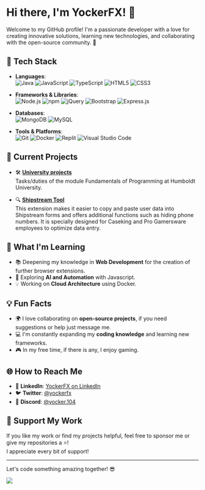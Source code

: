 # Hi there, I'm YockerFX! 👋

Welcome to my GitHub profile! I'm a passionate developer with a love for creating innovative solutions, learning new technologies, and collaborating with the open-source community. 🚀

## 🔧 Tech Stack

- **Languages**:  
  ![Java](https://img.shields.io/badge/Java-%23ED8B00.svg?style=flat-square&logo=openjdk&logoColor=white)
  ![JavaScript](https://img.shields.io/badge/-JavaScript-F7DF1E?style=flat-square&logo=javascript&logoColor=black)
  ![TypeScript](https://img.shields.io/badge/-TypeScript-007ACC?style=flat-square&logo=typescript&logoColor=white)
  ![HTML5](https://img.shields.io/badge/-HTML5-E34F26?style=flat-square&logo=html5&logoColor=white)
  ![CSS3](https://img.shields.io/badge/-CSS3-1572B6?style=flat-square&logo=css3&logoColor=white)

- **Frameworks & Libraries**:  
  ![Node.js](https://img.shields.io/badge/-Node.js-339933?style=flat-square&logo=nodedotjs&logoColor=white)
  ![npm](https://img.shields.io/badge/npm-CB3837?style=flat-square&logo=npm&logoColor=fff)
  ![jQuery](https://img.shields.io/badge/jQuery-0769AD?style=flat-square&logo=jquery&logoColor=fff)
  ![Bootstrap](https://img.shields.io/badge/Bootstrap-7952B3?style=flat-square&logo=bootstrap&logoColor=fff)
  ![Express.js](https://img.shields.io/badge/-Express.js-000000?style=flat-square&logo=express&logoColor=white)

- **Databases**:  
  ![MongoDB](https://img.shields.io/badge/-MongoDB-47A248?style=flat-square&logo=mongodb&logoColor=white)
  ![MySQL](https://img.shields.io/badge/-MySQL-4479A1?style=flat-square&logo=mysql&logoColor=white)

- **Tools & Platforms**:  
  ![Git](https://img.shields.io/badge/-Git-F05032?style=flat-square&logo=git&logoColor=white)
  ![Docker](https://img.shields.io/badge/-Docker-2496ED?style=flat-square&logo=docker&logoColor=white)
  ![Replit](https://img.shields.io/badge/Replit-F26207?style=flat-square&logo=replit&logoColor=fff)
  ![Visual Studio Code](https://custom-icon-badges.demolab.com/badge/Visual%20Studio%20Code-0078d7.svg?style=flat-square&logo=vsc&logoColor=white)


## 🚀 Current Projects

- 🛠 **[University projects](https://github.com/YockerFX/GDP-Projekte)**  
  Tasks/duties of the module Fundamentals of Programming at Humboldt University.

- 🔍 **[Shipstream Tool](https://github.com/ToolHood/shipstreamData)**  
  This extension makes it easier to copy and paste user data into Shipstream forms and offers additional functions such as hiding phone numbers. It is specially designed for Caseking and Pro Gamersware employees to optimize data entry.



## 🌱 What I'm Learning

- 📚 Deepening my knowledge in **Web Development** for the creation of further browser extensions.
- 🤖 Exploring **AI and Automation** with Javascript.
- 💡 Working on **Cloud Architecture** using Docker.



## 💡 Fun Facts

- 🌍 I love collaborating on **open-source projects**, if you need suggestions or help just message me.
- 💻 I'm constantly expanding my **coding knowledge** and learning new frameworks.
- 🎮 In my free time, if there is any, I enjoy gaming.



## 🌐 How to Reach Me

- 💼 **LinkedIn**: [YockerFX on LinkedIn](https://www.linkedin.com/in/christoph-thiel-50213128a)
- 🐦 **Twitter**: [@yockerfx](https://twitter.com/yockerfx)
- 💬 **Discord**: [@yocker.104](https://www.discordapp.com/users/461137123576119316)



## 💖 Support My Work

If you like my work or find my projects helpful, feel free to sponsor me or give my repositories a ⭐!  
I appreciate every bit of support!

---

Let's code something amazing together! 😎

<img src="http://estruyf-github.azurewebsites.net/api/VisitorHit?user=yockerfx&repo=yockerfx&countColorcountColor&countColor=%237B1E7B"/>
